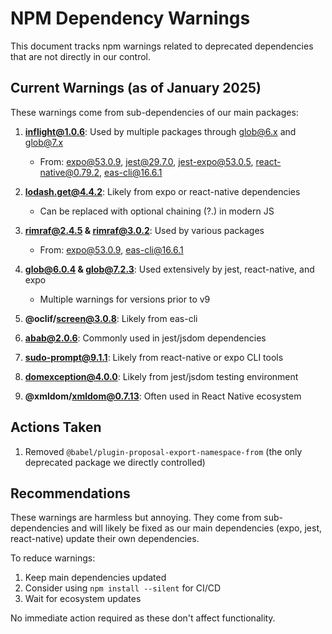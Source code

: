 # NPM Dependency Warnings

This document tracks npm warnings related to deprecated dependencies that are not directly in our control.

## Current Warnings (as of January 2025)

These warnings come from sub-dependencies of our main packages:

1. **inflight@1.0.6**: Used by multiple packages through glob@6.x and glob@7.x
   - From: expo@53.0.9, jest@29.7.0, jest-expo@53.0.5, react-native@0.79.2, eas-cli@16.6.1
   
2. **lodash.get@4.4.2**: Likely from expo or react-native dependencies
   - Can be replaced with optional chaining (?.) in modern JS

3. **rimraf@2.4.5 & rimraf@3.0.2**: Used by various packages
   - From: expo@53.0.9, eas-cli@16.6.1

4. **glob@6.0.4 & glob@7.2.3**: Used extensively by jest, react-native, and expo
   - Multiple warnings for versions prior to v9

5. **@oclif/screen@3.0.8**: Likely from eas-cli

6. **abab@2.0.6**: Commonly used in jest/jsdom dependencies

7. **sudo-prompt@9.1.1**: Likely from react-native or expo CLI tools

8. **domexception@4.0.0**: Likely from jest/jsdom testing environment

9. **@xmldom/xmldom@0.7.13**: Often used in React Native ecosystem

## Actions Taken

1. Removed `@babel/plugin-proposal-export-namespace-from` (the only deprecated package we directly controlled)

## Recommendations

These warnings are harmless but annoying. They come from sub-dependencies and will likely be fixed as our main dependencies (expo, jest, react-native) update their own dependencies. 

To reduce warnings:
1. Keep main dependencies updated
2. Consider using `npm install --silent` for CI/CD
3. Wait for ecosystem updates

No immediate action required as these don't affect functionality.